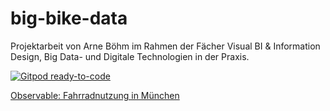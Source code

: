 # big-bike-data

Projektarbeit von Arne Böhm im Rahmen der Fächer Visual BI & Information Design, Big Data- und Digitale Technologien in der Praxis.


[![Gitpod ready-to-code](https://gitpod.io/button/open-in-gitpod.svg)](https://gitpod.io/#https://github.com/ArneBoeh/big-bike-data)

[Observable: Fahrradnutzung in München](https://observablehq.com/@arneb/fahrradnutzung-in-munchen)